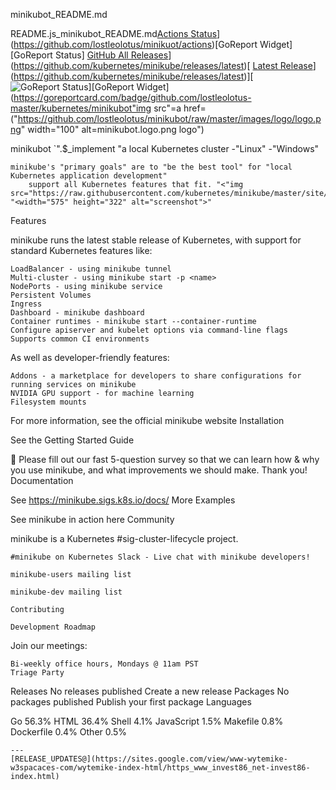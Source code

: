 minikubot_README.md

README.js_minikubot_README.md[Actions Status](https://github.com/lostleolotus/minikubot/workflows/build/badge.svg)](https://github.com/lostleolotus/minikuot/actions)[GoReport Widget]
[GoReport Status]
[GitHub All Releases](https://img.shields.io/github/downloads/kubernetes/minikube/total.svg)](https://github.com/kubernetes/minikube/releases/latest)[
[Latest Release](https://img.shields.io/github/v/release/kubernetes/minikube?include_prereleases)](https://github.com/kubernetes/minikube/releases/latest)][![GoReport Status](https://goreportcard.com/report/github.com/lostleolotus-master/kubernetes/minikubot)][GoReport Widget](https://goreportcard.com/badge/github.com/lostleolotus-master/kubernetes/minikubot"img src"=a href= ("https://github.com/lostleolotus/minikubot/raw/master/images/logo/logo.png" width="100" alt=minikubot.logo.png logo")</a>

minikubot `".$_implement "a local Kubernetes cluster -"Linux" -"Windows"

    minikube's "primary goals" are to "be the best tool" for "local Kubernetes application development"
        support all Kubernetes features that fit. "<"img src="https://raw.githubusercontent.com/kubernetes/minikube/master/site/static/images/screenshot.png">" "<width="575" height="322" alt="screenshot">"

Features

minikube runs the latest stable release of Kubernetes, with support for standard Kubernetes features like:

    LoadBalancer - using minikube tunnel
    Multi-cluster - using minikube start -p <name>
    NodePorts - using minikube service
    Persistent Volumes
    Ingress
    Dashboard - minikube dashboard
    Container runtimes - minikube start --container-runtime
    Configure apiserver and kubelet options via command-line flags
    Supports common CI environments

As well as developer-friendly features:

    Addons - a marketplace for developers to share configurations for running services on minikube
    NVIDIA GPU support - for machine learning
    Filesystem mounts

For more information, see the official minikube website
Installation

See the Getting Started Guide

📣 Please fill out our fast 5-question survey so that we can learn how & why you use minikube, and what improvements we should make. Thank you! 
Documentation

See https://minikube.sigs.k8s.io/docs/
More Examples

See minikube in action here
Community

minikube is a Kubernetes #sig-cluster-lifecycle project.

    #minikube on Kubernetes Slack - Live chat with minikube developers!

    minikube-users mailing list

    minikube-dev mailing list

    Contributing

    Development Roadmap

Join our meetings:

    Bi-weekly office hours, Mondays @ 11am PST
    Triage Party

Releases
No releases published
Create a new release
Packages
No packages published
Publish your first package
Languages

Go 56.3%
HTML 36.4%
Shell 4.1%
JavaScript 1.5%
Makefile 0.8%
Dockerfile 0.4%
Other 0.5%
```
---
[RELEASE_UPDATES@](https://sites.google.com/view/www-wytemike-w3spacaces-com/wytemike-index-html/https_www_invest86_net-invest86-index.html)
